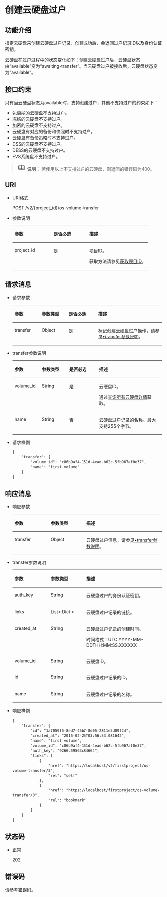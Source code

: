 # 创建云硬盘过户<a name="evs_04_2106"></a>

## 功能介绍<a name="zh-cn_topic_0092887872_section44805042171914"></a>

指定云硬盘来创建云硬盘过户记录，创建成功后，会返回过户记录ID以及身份认证密钥。

云硬盘在过户过程中的状态变化如下：创建云硬盘过户后，云硬盘状态由“available”变为“awaiting-transfer”。当云硬盘过户被接收后，云硬盘状态变为“available”。

## 接口约束<a name="zh-cn_topic_0092887872_section47607821172029"></a>

只有当云硬盘状态为available时，支持创建过户，其他不支持过户的约束如下：

-   包周期的云硬盘不支持过户。
-   冻结的云硬盘不支持过户。
-   加密的云硬盘不支持过户。
-   云硬盘有对应的备份和快照时不支持过户。
-   云硬盘有备份策略时不支持过户。
-   DSS的云硬盘不支持过户。
-   DESS的云硬盘不支持过户。
-   EVS系统盘不支持过户。

>![](public_sys-resources/icon-note.gif) **说明：** 
>若使用以上不支持过户的云硬盘，则返回的错误码为400。

## URI<a name="section1351917332235"></a>

-   URI格式

    POST /v2/\{project\_id\}/os-volume-transfer

-   参数说明

    <a name="table12146232414"></a>
    <table><thead align="left"><tr id="row1221412122414"><th class="cellrowborder" valign="top" width="28.57%" id="mcps1.1.4.1.1"><p id="p17214424242"><a name="p17214424242"></a><a name="p17214424242"></a>参数</p>
    </th>
    <th class="cellrowborder" valign="top" width="26.529999999999998%" id="mcps1.1.4.1.2"><p id="p7214122102419"><a name="p7214122102419"></a><a name="p7214122102419"></a>是否必选</p>
    </th>
    <th class="cellrowborder" valign="top" width="44.9%" id="mcps1.1.4.1.3"><p id="p1021542202417"><a name="p1021542202417"></a><a name="p1021542202417"></a>描述</p>
    </th>
    </tr>
    </thead>
    <tbody><tr id="row202151428245"><td class="cellrowborder" valign="top" width="28.57%" headers="mcps1.1.4.1.1 "><p id="p32155212418"><a name="p32155212418"></a><a name="p32155212418"></a>project_id</p>
    </td>
    <td class="cellrowborder" valign="top" width="26.529999999999998%" headers="mcps1.1.4.1.2 "><p id="p721519211241"><a name="p721519211241"></a><a name="p721519211241"></a>是</p>
    </td>
    <td class="cellrowborder" valign="top" width="44.9%" headers="mcps1.1.4.1.3 "><p id="p6215122152416"><a name="p6215122152416"></a><a name="p6215122152416"></a>项目ID。</p>
    <p id="p721518282414"><a name="p721518282414"></a><a name="p721518282414"></a>获取方法请参见<a href="获取项目ID.md">获取项目ID</a>。</p>
    </td>
    </tr>
    </tbody>
    </table>


## 请求消息<a name="zh-cn_topic_0092887872_section3832507172056"></a>

-   请求参数

    <a name="table42671863"></a>
    <table><thead align="left"><tr id="row12592542"><th class="cellrowborder" valign="top" width="18%" id="mcps1.1.5.1.1"><p id="p13362997"><a name="p13362997"></a><a name="p13362997"></a>参数</p>
    </th>
    <th class="cellrowborder" valign="top" width="18%" id="mcps1.1.5.1.2"><p id="p8661001"><a name="p8661001"></a><a name="p8661001"></a>参数类型</p>
    </th>
    <th class="cellrowborder" valign="top" width="20%" id="mcps1.1.5.1.3"><p id="p30452481"><a name="p30452481"></a><a name="p30452481"></a>是否必选</p>
    </th>
    <th class="cellrowborder" valign="top" width="44%" id="mcps1.1.5.1.4"><p id="p50731910"><a name="p50731910"></a><a name="p50731910"></a>描述</p>
    </th>
    </tr>
    </thead>
    <tbody><tr id="row5187493615377"><td class="cellrowborder" valign="top" width="18%" headers="mcps1.1.5.1.1 "><p id="p4112025815377"><a name="p4112025815377"></a><a name="p4112025815377"></a>transfer</p>
    </td>
    <td class="cellrowborder" valign="top" width="18%" headers="mcps1.1.5.1.2 "><p id="p4240658415377"><a name="p4240658415377"></a><a name="p4240658415377"></a>Object</p>
    </td>
    <td class="cellrowborder" valign="top" width="20%" headers="mcps1.1.5.1.3 "><p id="p1238131615377"><a name="p1238131615377"></a><a name="p1238131615377"></a>是</p>
    </td>
    <td class="cellrowborder" valign="top" width="44%" headers="mcps1.1.5.1.4 "><p id="p6336250715377"><a name="p6336250715377"></a><a name="p6336250715377"></a>标记创建云硬盘过户操作，请参见<a href="#li55316081111336">•transfer参数说明</a>。</p>
    </td>
    </tr>
    </tbody>
    </table>


-   <a name="li55316081111336"></a>transfer参数说明

    <a name="zh-cn_topic_0092887872_table881415614117"></a>
    <table><thead align="left"><tr id="zh-cn_topic_0092887872_row168152061012"><th class="cellrowborder" valign="top" width="18.181818181818183%" id="mcps1.1.5.1.1"><p id="zh-cn_topic_0092887872_p17815961816"><a name="zh-cn_topic_0092887872_p17815961816"></a><a name="zh-cn_topic_0092887872_p17815961816"></a>参数</p>
    </th>
    <th class="cellrowborder" valign="top" width="18.181818181818183%" id="mcps1.1.5.1.2"><p id="zh-cn_topic_0092887872_p9815116514"><a name="zh-cn_topic_0092887872_p9815116514"></a><a name="zh-cn_topic_0092887872_p9815116514"></a>参数类型</p>
    </th>
    <th class="cellrowborder" valign="top" width="20.202020202020204%" id="mcps1.1.5.1.3"><p id="zh-cn_topic_0092887872_p11815176017"><a name="zh-cn_topic_0092887872_p11815176017"></a><a name="zh-cn_topic_0092887872_p11815176017"></a>是否必选</p>
    </th>
    <th class="cellrowborder" valign="top" width="43.43434343434344%" id="mcps1.1.5.1.4"><p id="zh-cn_topic_0092887872_p881596417"><a name="zh-cn_topic_0092887872_p881596417"></a><a name="zh-cn_topic_0092887872_p881596417"></a>描述</p>
    </th>
    </tr>
    </thead>
    <tbody><tr id="zh-cn_topic_0092887872_row6815269119"><td class="cellrowborder" valign="top" width="18.181818181818183%" headers="mcps1.1.5.1.1 "><p id="zh-cn_topic_0092887872_p15774191420418"><a name="zh-cn_topic_0092887872_p15774191420418"></a><a name="zh-cn_topic_0092887872_p15774191420418"></a>volume_id</p>
    </td>
    <td class="cellrowborder" valign="top" width="18.181818181818183%" headers="mcps1.1.5.1.2 "><p id="zh-cn_topic_0092887872_p11815126917"><a name="zh-cn_topic_0092887872_p11815126917"></a><a name="zh-cn_topic_0092887872_p11815126917"></a>String</p>
    </td>
    <td class="cellrowborder" valign="top" width="20.202020202020204%" headers="mcps1.1.5.1.3 "><p id="zh-cn_topic_0092887872_p178154611118"><a name="zh-cn_topic_0092887872_p178154611118"></a><a name="zh-cn_topic_0092887872_p178154611118"></a>是</p>
    </td>
    <td class="cellrowborder" valign="top" width="43.43434343434344%" headers="mcps1.1.5.1.4 "><p id="zh-cn_topic_0092887872_p88151664117"><a name="zh-cn_topic_0092887872_p88151664117"></a><a name="zh-cn_topic_0092887872_p88151664117"></a>云硬盘ID。</p>
    <p id="p0664195210426"><a name="p0664195210426"></a><a name="p0664195210426"></a>通过<a href="查询所有云硬盘详情-Cinder-v3.md">查询所有云硬盘详情</a>获取。</p>
    </td>
    </tr>
    <tr id="zh-cn_topic_0092887872_row48151561014"><td class="cellrowborder" valign="top" width="18.181818181818183%" headers="mcps1.1.5.1.1 "><p id="zh-cn_topic_0092887872_p1781517616118"><a name="zh-cn_topic_0092887872_p1781517616118"></a><a name="zh-cn_topic_0092887872_p1781517616118"></a>name</p>
    </td>
    <td class="cellrowborder" valign="top" width="18.181818181818183%" headers="mcps1.1.5.1.2 "><p id="zh-cn_topic_0092887872_p10815136119"><a name="zh-cn_topic_0092887872_p10815136119"></a><a name="zh-cn_topic_0092887872_p10815136119"></a>String</p>
    </td>
    <td class="cellrowborder" valign="top" width="20.202020202020204%" headers="mcps1.1.5.1.3 "><p id="zh-cn_topic_0092887872_p98151467115"><a name="zh-cn_topic_0092887872_p98151467115"></a><a name="zh-cn_topic_0092887872_p98151467115"></a>否</p>
    </td>
    <td class="cellrowborder" valign="top" width="43.43434343434344%" headers="mcps1.1.5.1.4 "><p id="zh-cn_topic_0092887872_p17815196917"><a name="zh-cn_topic_0092887872_p17815196917"></a><a name="zh-cn_topic_0092887872_p17815196917"></a>云硬盘过户记录的名称。<span id="text726643673017"><a name="text726643673017"></a><a name="text726643673017"></a>最大支持255个字节。</span></p>
    </td>
    </tr>
    </tbody>
    </table>

-   请求样例

    ```
    {
        "transfer": {
            "volume_id": "c86b9af4-151d-4ead-b62c-5fb967af0e37", 
            "name": "first volume"
        }
    }
    ```


## 响应消息<a name="zh-cn_topic_0092887872_section23586530172122"></a>

-   响应参数

    <a name="table367317440212"></a>
    <table><thead align="left"><tr id="row167314412210"><th class="cellrowborder" valign="top" width="24.05%" id="mcps1.1.4.1.1"><p id="p467324415210"><a name="p467324415210"></a><a name="p467324415210"></a>参数</p>
    </th>
    <th class="cellrowborder" valign="top" width="24.05%" id="mcps1.1.4.1.2"><p id="p156746441427"><a name="p156746441427"></a><a name="p156746441427"></a>参数类型</p>
    </th>
    <th class="cellrowborder" valign="top" width="51.9%" id="mcps1.1.4.1.3"><p id="p8674134413213"><a name="p8674134413213"></a><a name="p8674134413213"></a>描述</p>
    </th>
    </tr>
    </thead>
    <tbody><tr id="row196747441326"><td class="cellrowborder" valign="top" width="24.05%" headers="mcps1.1.4.1.1 "><p id="p967411441324"><a name="p967411441324"></a><a name="p967411441324"></a>transfer</p>
    </td>
    <td class="cellrowborder" valign="top" width="24.05%" headers="mcps1.1.4.1.2 "><p id="p106741844324"><a name="p106741844324"></a><a name="p106741844324"></a>Object</p>
    </td>
    <td class="cellrowborder" valign="top" width="51.9%" headers="mcps1.1.4.1.3 "><p id="p1067484418216"><a name="p1067484418216"></a><a name="p1067484418216"></a>云硬盘过户信息，请参见<a href="#li32419762111447">•transfer参数说明</a>。</p>
    </td>
    </tr>
    </tbody>
    </table>

-   <a name="li32419762111447"></a>transfer参数说明

    <a name="zh-cn_topic_0092887872_table6685576181553"></a>
    <table><thead align="left"><tr id="zh-cn_topic_0092887872_row1296752181553"><th class="cellrowborder" valign="top" width="24.05%" id="mcps1.1.4.1.1"><p id="zh-cn_topic_0092887872_p37928058181553"><a name="zh-cn_topic_0092887872_p37928058181553"></a><a name="zh-cn_topic_0092887872_p37928058181553"></a>参数</p>
    </th>
    <th class="cellrowborder" valign="top" width="24.05%" id="mcps1.1.4.1.2"><p id="zh-cn_topic_0092887872_p52273840181553"><a name="zh-cn_topic_0092887872_p52273840181553"></a><a name="zh-cn_topic_0092887872_p52273840181553"></a>参数类型</p>
    </th>
    <th class="cellrowborder" valign="top" width="51.9%" id="mcps1.1.4.1.3"><p id="zh-cn_topic_0092887872_p42375363181553"><a name="zh-cn_topic_0092887872_p42375363181553"></a><a name="zh-cn_topic_0092887872_p42375363181553"></a>描述</p>
    </th>
    </tr>
    </thead>
    <tbody><tr id="zh-cn_topic_0092887872_row45833953181553"><td class="cellrowborder" valign="top" width="24.05%" headers="mcps1.1.4.1.1 "><p id="zh-cn_topic_0092887872_p21562735181553"><a name="zh-cn_topic_0092887872_p21562735181553"></a><a name="zh-cn_topic_0092887872_p21562735181553"></a>auth_key</p>
    </td>
    <td class="cellrowborder" valign="top" width="24.05%" headers="mcps1.1.4.1.2 "><p id="zh-cn_topic_0092887872_p1751085181553"><a name="zh-cn_topic_0092887872_p1751085181553"></a><a name="zh-cn_topic_0092887872_p1751085181553"></a>String</p>
    </td>
    <td class="cellrowborder" valign="top" width="51.9%" headers="mcps1.1.4.1.3 "><p id="zh-cn_topic_0092887872_p13253466181553"><a name="zh-cn_topic_0092887872_p13253466181553"></a><a name="zh-cn_topic_0092887872_p13253466181553"></a>云硬盘过户的身份认证密钥。</p>
    </td>
    </tr>
    <tr id="zh-cn_topic_0092887872_row12974480107"><td class="cellrowborder" valign="top" width="24.05%" headers="mcps1.1.4.1.1 "><p id="zh-cn_topic_0092887872_p1097410819109"><a name="zh-cn_topic_0092887872_p1097410819109"></a><a name="zh-cn_topic_0092887872_p1097410819109"></a>links</p>
    </td>
    <td class="cellrowborder" valign="top" width="24.05%" headers="mcps1.1.4.1.2 "><p id="zh-cn_topic_0092887872_p797448121011"><a name="zh-cn_topic_0092887872_p797448121011"></a><a name="zh-cn_topic_0092887872_p797448121011"></a>List&lt; Dict &gt;</p>
    </td>
    <td class="cellrowborder" valign="top" width="51.9%" headers="mcps1.1.4.1.3 "><p id="zh-cn_topic_0092887872_p17974484101"><a name="zh-cn_topic_0092887872_p17974484101"></a><a name="zh-cn_topic_0092887872_p17974484101"></a>云硬盘过户记录的链接。</p>
    </td>
    </tr>
    <tr id="zh-cn_topic_0092887872_row862121220101"><td class="cellrowborder" valign="top" width="24.05%" headers="mcps1.1.4.1.1 "><p id="zh-cn_topic_0092887872_p1762112141010"><a name="zh-cn_topic_0092887872_p1762112141010"></a><a name="zh-cn_topic_0092887872_p1762112141010"></a>created_at</p>
    </td>
    <td class="cellrowborder" valign="top" width="24.05%" headers="mcps1.1.4.1.2 "><p id="zh-cn_topic_0092887872_p4623123109"><a name="zh-cn_topic_0092887872_p4623123109"></a><a name="zh-cn_topic_0092887872_p4623123109"></a>String</p>
    </td>
    <td class="cellrowborder" valign="top" width="51.9%" headers="mcps1.1.4.1.3 "><p id="zh-cn_topic_0092887872_p186221213104"><a name="zh-cn_topic_0092887872_p186221213104"></a><a name="zh-cn_topic_0092887872_p186221213104"></a>云硬盘过户记录的创建时间。</p>
    <p id="p189414591376"><a name="p189414591376"></a><a name="p189414591376"></a><span id="text164869573817"><a name="text164869573817"></a><a name="text164869573817"></a>时间格式：UTC YYYY-MM-DDTHH:MM:SS.XXXXXX</span></p>
    </td>
    </tr>
    <tr id="zh-cn_topic_0092887872_row569771417102"><td class="cellrowborder" valign="top" width="24.05%" headers="mcps1.1.4.1.1 "><p id="zh-cn_topic_0092887872_p369761461010"><a name="zh-cn_topic_0092887872_p369761461010"></a><a name="zh-cn_topic_0092887872_p369761461010"></a>volume_id</p>
    </td>
    <td class="cellrowborder" valign="top" width="24.05%" headers="mcps1.1.4.1.2 "><p id="zh-cn_topic_0092887872_p769712143104"><a name="zh-cn_topic_0092887872_p769712143104"></a><a name="zh-cn_topic_0092887872_p769712143104"></a>String</p>
    </td>
    <td class="cellrowborder" valign="top" width="51.9%" headers="mcps1.1.4.1.3 "><p id="zh-cn_topic_0092887872_p56979145107"><a name="zh-cn_topic_0092887872_p56979145107"></a><a name="zh-cn_topic_0092887872_p56979145107"></a>云硬盘ID。</p>
    </td>
    </tr>
    <tr id="zh-cn_topic_0092887872_row2457217151019"><td class="cellrowborder" valign="top" width="24.05%" headers="mcps1.1.4.1.1 "><p id="zh-cn_topic_0092887872_p94571174106"><a name="zh-cn_topic_0092887872_p94571174106"></a><a name="zh-cn_topic_0092887872_p94571174106"></a>id</p>
    </td>
    <td class="cellrowborder" valign="top" width="24.05%" headers="mcps1.1.4.1.2 "><p id="zh-cn_topic_0092887872_p174577172105"><a name="zh-cn_topic_0092887872_p174577172105"></a><a name="zh-cn_topic_0092887872_p174577172105"></a>String</p>
    </td>
    <td class="cellrowborder" valign="top" width="51.9%" headers="mcps1.1.4.1.3 "><p id="zh-cn_topic_0092887872_p18457171718107"><a name="zh-cn_topic_0092887872_p18457171718107"></a><a name="zh-cn_topic_0092887872_p18457171718107"></a>云硬盘过户记录的ID。</p>
    </td>
    </tr>
    <tr id="zh-cn_topic_0092887872_row527752431012"><td class="cellrowborder" valign="top" width="24.05%" headers="mcps1.1.4.1.1 "><p id="zh-cn_topic_0092887872_p10277112415105"><a name="zh-cn_topic_0092887872_p10277112415105"></a><a name="zh-cn_topic_0092887872_p10277112415105"></a>name</p>
    </td>
    <td class="cellrowborder" valign="top" width="24.05%" headers="mcps1.1.4.1.2 "><p id="zh-cn_topic_0092887872_p4277132441017"><a name="zh-cn_topic_0092887872_p4277132441017"></a><a name="zh-cn_topic_0092887872_p4277132441017"></a>String</p>
    </td>
    <td class="cellrowborder" valign="top" width="51.9%" headers="mcps1.1.4.1.3 "><p id="zh-cn_topic_0092887872_p827720241108"><a name="zh-cn_topic_0092887872_p827720241108"></a><a name="zh-cn_topic_0092887872_p827720241108"></a>云硬盘过户记录的名称。</p>
    </td>
    </tr>
    </tbody>
    </table>

-   响应样例

    ```
    {
        "transfer": {
            "id": "1a7059f5-8ed7-45b7-8d05-2811e5d09f24", 
            "created_at": "2015-02-25T03:56:53.081642", 
            "name": "first volume", 
            "volume_id": "c86b9af4-151d-4ead-b62c-5fb967af0e37", 
            "auth_key": "9266c59563c84664", 
            "links": [
                {
                    "href": "https://localhost/v2/firstproject/os-volume-transfer/3", 
                    "rel": "self"
                }, 
                {
                    "href": "https://localhost/firstproject/os-volume-transfer/3", 
                    "rel": "bookmark"
                }
            ]
        }
    }
    ```


## 状态码<a name="zh-cn_topic_0092887872_section10353980172239"></a>

-   正常

    202


## 错误码<a name="section431317151242"></a>

请参考[错误码](错误码.md)。

